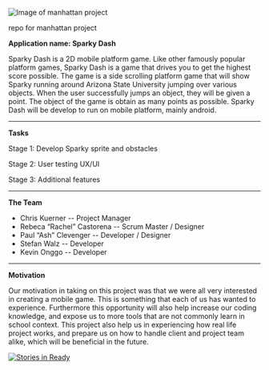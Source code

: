 ![Image of manhattan project](https://cloud.githubusercontent.com/assets/4383889/9624174/0caadd48-50ff-11e5-8031-f919a6450950.jpg)

 repo for manhattan project
 
 **Application name: Sparky Dash**
 
 
   Sparky Dash is a 2D mobile platform game. Like other famously popular platform games, Sparky Dash is a game that drives you to get the highest score possible. The game is a side scrolling platform game that will show Sparky running around Arizona State University jumping over various objects. When the user successfully jumps an object, they will be given a point. The object of the game is obtain as many points as possible. Sparky Dash will be develop to run on mobile platform, mainly android. 
 
 ---
 **Tasks**

 Stage 1:
 Develop Sparky sprite and obstacles 
 
 Stage 2:
 User testing UX/UI
 
 Stage 3:
 Additional features
 
 
 ---
 **The Team**
 * Chris Kuerner             -- Project Manager
 * Rebeca “Rachel” Castorena -- Scrum Master / Designer
 * Paul “Ash” Clevenger      -- Developer / Designer
 * Stefan Walz               -- Developer
 * Kevin Onggo               -- Developer
 
 ***
 **Motivation**
 
 Our motivation in taking on this project was that we were all very interested in creating a mobile game. This is something that each of us has wanted to experience. Furthermore this opportunity will also help increase our coding knowledge, and expose us to more tools that are not commonly learn in school context. This project also help us in experiencing how real life project works, and prepare us on how to handle client and project team alike, which will be beneficial in the future.

 


[![Stories in Ready](https://badge.waffle.io/asu-cis-capstone/manhattan.svg?label=ready&title=Ready)](http://waffle.io/asu-cis-capstone/manhattan)
